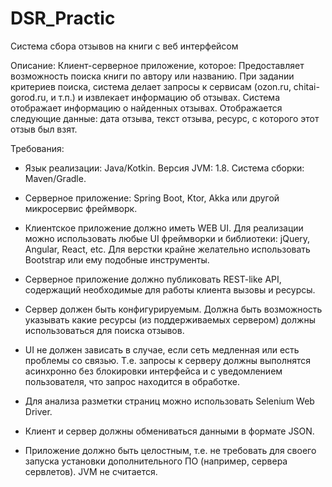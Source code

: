 # DSR_Practic
Система сбора отзывов на книги с веб интерфейсом 

Описание: 
Клиент-серверное приложение, которое: 
Предоставляет возможность поиска книги по автору или названию. 
При задании критериев поиска, система делает запросы к сервисам (ozon.ru, chitai-gorod.ru, и т.п.) и извлекает информацию об отзывах. 
Система отображает информацию о найденных отзывах. Отображается следующие данные: дата отзыва, текст отзыва, ресурс, с которого этот отзыв был взят. 

Требования: 

- Язык реализации: Java/Kotkin. Версия JVM: 1.8. Система сборки: Maven/Gradle. 

- Серверное приложение: Spring Boot, Ktor, Akka или другой микросервис фреймворк. 

- Клиентское приложение должно иметь WEB UI. Для реализации можно использовать любые UI фреймворки и библиотеки: jQuery, Angular, React, etc. Для верстки крайне желательно использовать Bootstrap или ему подобные инструменты. 

- Серверное приложение должно публиковать REST-like API, содержащий необходимые для работы клиента вызовы и ресурсы. 

- Сервер должен быть конфигурируемым. Должна быть возможность указывать какие ресурсы (из поддерживаемых сервером) должны использоваться для поиска отзывов. 

- UI не должен зависать в случае, если сеть медленная или есть проблемы со связью. Т.е. запросы к серверу должны выполнятся асинхронно без блокировки интерфейса и с уведомлением пользователя, что запрос находится в обработке. 

- Для анализа разметки страниц можно использовать Selenium Web Driver. 

- Клиент и сервер должны обмениваться данными в формате JSON. 

- Приложение должно быть целостным, т.е. не требовать для своего запуска установки дополнительного ПО (например, сервера сервлетов). JVM не считается. 